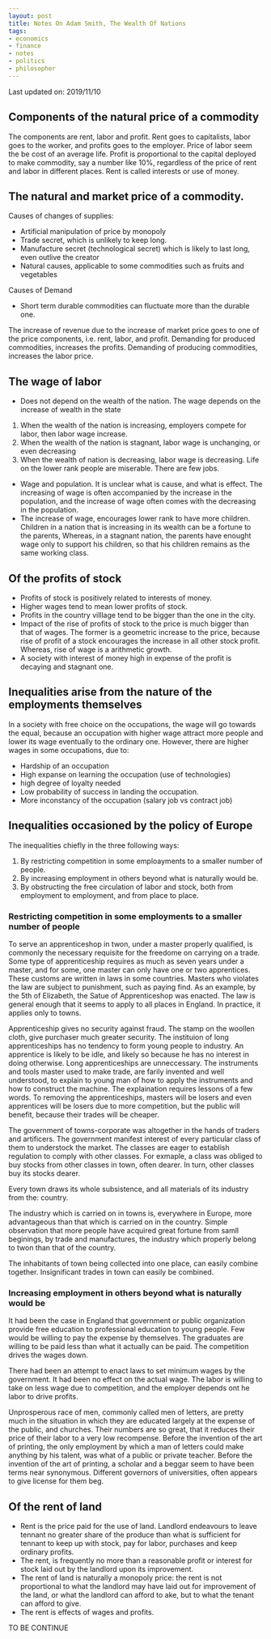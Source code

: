 ```yaml
---
layout: post
title: Notes On Adam Smith, The Wealth Of Nations
tags:
- economics
- finance
- notes
- politics
- philosopher
---
```


Last updated on: 2019/11/10

## Components of the natural price of a commodity
The components are rent, labor and profit. Rent goes to capitalists, labor goes to the worker, and profits goes to the employer. Price of labor seem the be cost of an average life. Profit is proportional to the capital deployed to make commodity, say a number like 10%, regardless of the price of rent and labor in different places. Rent is called interests or use of money.

## The natural and market price of a commodity.
Causes of changes of supplies:
- Artificial manipulation of price by monopoly
- Trade secret, which is unlikely to keep long.
- Manufacture secret (technological secret) which is likely to last long, even outlive the creator
- Natural causes, applicable to some commodities such as fruits and vegetables

Causes of Demand
- Short term durable commodities can fluctuate more than the durable one.

The increase of revenue due to the increase of market price goes to one of the price components, i.e. rent, labor, and profit. Demanding for produced commodities, increases the profits. Demanding of producing commodities, increases the labor price.

## The wage of labor
- Does not depend on the wealth of the nation. The wage depends on the increase of wealth in the state
1. When the wealth of the nation is increasing, employers compete for labor, then labor wage increase.
2. When the wealth of the nation is stagnant, labor wage is unchanging, or even decreasing
3. When the wealth of nation is decreasing, labor wage is decreasing. Life on the lower rank people are miserable. There are few jobs.
- Wage and population. It is unclear what is cause, and what is effect. The increasing of wage is often accompanied by the increase in the population, and the increase of wage often comes with the decreasing in the population.
- The increase of wage, encourages lower rank to have more children. Children in a nation that is increasing in its wealth can be a fortune to the parents, Whereas, in a stagnant nation, the parents have enought wage only to support his children, so that his children remains as the same working class.

## Of the profits of stock
- Profits of stock is positively related to interests of money.
- Higher wages tend to mean lower profits of stock.
- Profits in the country villlage tend to be bigger than the one in the city.
- Impact of the rise of profits of stock to the price is much bigger than that of wages. The former is a geometric increase to the price, because rise of profit of a stock encourages the increase in all other stock profit. Whereas, rise of wage is a arithmetic growth.
- A society with interest of money high in expense of the profit is decaying and stagnant one.

## Inequalities arise from the nature of the employments themselves
In a society with free choice on the occupations, the wage will go towards the equal, because an occupation with higher wage attract more people and lower its wage eventually to the ordinary one. However, there are higher wages in some occupations, due to:
- Hardship of an occupation
- High expanse on learning the occupation (use of technologies)
- high degree of loyalty needed
- Low probability of success in landing the occupation.
- More inconstancy of the occupation (salary job vs contract job)

## Inequalities occasioned by the policy of Europe
The inequalities chiefly in the three following ways:
1. By restricting competition in some emploayments to a smaller number of people.
2. By increasing employment in others beyond what is naturally would be.
3. By obstructing the free circulation of labor and stock, both from employment to employment, and from place to place.


### Restricting competition in some employments to a smaller number of people
To serve an apprenticeshop in twon, under a master properly qualified, is commonly the necessary requisite for the freedome on carrying on a trade. Some type of apprenticeship requires as much as seven years under a master, and for some, one master can only have one or two apprentices. These customs are written in laws in some countries. Masters who violates the law are subject to punishment, such as paying find. As an example, by the 5th of Elizabeth, the Satue of Apprenticeshop was enacted. The law is general enough that it seems to apply to all places in England. In practice, it applies only to towns.

Apprenticeship gives no security against fraud. The stamp on the woollen cloth, give purchaser much greater security. The instituion of long apprenticeships has no tendency to form young people to industry. An apprentice is likely to be idle, and likely so because he has no interest in doing otherwise. Long apprenticeships are unneccessary. The instruments and tools master used to make trade, are farily invented and well understood, to explain to young man of how to apply the instruments and how to construct the machine. The explaination requires lessons of a few words. To removing the apprenticeships, masters will be losers and even apprentices will be losers due to more competition, but the public will benefit, because their trades will be cheaper.

The government of towns-corporate was altogether in the hands of traders and artificers. The government manifest interest of every particular class of them to understock the market. The classes are eager to establish regulation to comply with other classes. For exmaple, a class was obliged to buy stocks from other classes in town, often dearer. In turn, other classes buy its stocks dearer.

Every town draws its whole subsistence, and all materials of its industry from the: country.

The industry which is carried on in towns is, everywhere in Europe, more advantageous than that which is carried on in the country. Simple observation that more people have acquired great fortune from samll beginings, by trade and manufactures, the industry which properly belong to twon than that of the country.

The inhabitants of town being collected into one place, can easily combine together. Insignificant trades in town can easily be combined.

### Increasing employment in others beyond what is naturally would be
It had been the case in England that government or public organization provide free education to professional education to young people. Few would be willing to pay the expense by themselves. The graduates are willing to be paid less than what it actually can be paid. The competition drives the wages down.

There had been an attempt to enact laws to set minimum wages by the government. It had been no effect on the actual wage. The labor is willing to take on less wage due to competition, and the employer depends ont he labor to drive profits.

Unprosperous race of men, commonly called men of letters, are pretty much in the situation in which they are educated largely at the expense of the public, and churches. Their numbers are so great, that it reduces their price of their labor to a very low recompense. Before the invention of the art of printing, the only employment by which a man of letters could make anything by his talent, was what of a public or private teacher. Before the invention of the art of printing, a scholar and a beggar seem to have been terms near synonymous. Different governors of universities, often appears to give license for them beg.

## Of the rent of land
- Rent is the price paid for the use of land. Landlord endeavours to leave tennant no greater share of the produce than what is sufficient for tennant to keep up with stock, pay for labor, purchases and keep ordinary profits.
- The rent, is frequently no more than a reasonable profit or interest for stock laid out by the landlord upon its improvement.
- The rent of land is naturally a monopoly price: the rent is not proportional to what the landlord may have laid out for improvement of the land, or what the landlord can afford to ake, but to what the tenant can afford to give.
- The rent is effects of wages and profits.

TO BE CONTINUE
